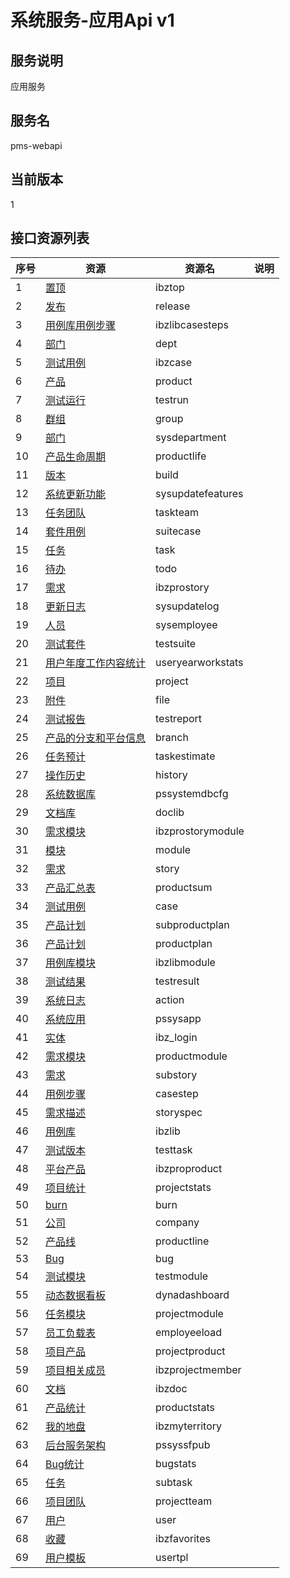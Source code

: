 # 系统服务-应用Api v1
## 服务说明
应用服务

## 服务名
pms-webapi

## 当前版本
1

## 接口资源列表
| 序号 | 资源 | 资源名 | 说明 |
| -- | -- | -- | -- |
| 1 | [置顶](1/IbzTop) | ibztop |  |
| 2 | [发布](1/Release) | release |  |
| 3 | [用例库用例步骤](1/IbzLibCaseSteps) | ibzlibcasesteps |  |
| 4 | [部门](1/Dept) | dept |  |
| 5 | [测试用例](1/IbzCase) | ibzcase |  |
| 6 | [产品](1/Product) | product |  |
| 7 | [测试运行](1/TestRun) | testrun |  |
| 8 | [群组](1/Group) | group |  |
| 9 | [部门](1/SysDepartment) | sysdepartment |  |
| 10 | [产品生命周期](1/ProductLife) | productlife |  |
| 11 | [版本](1/Build) | build |  |
| 12 | [系统更新功能](1/SysUpdateFeatures) | sysupdatefeatures |  |
| 13 | [任务团队](1/TaskTeam) | taskteam |  |
| 14 | [套件用例](1/SuiteCase) | suitecase |  |
| 15 | [任务](1/Task) | task |  |
| 16 | [待办](1/Todo) | todo |  |
| 17 | [需求](1/IBZProStory) | ibzprostory |  |
| 18 | [更新日志](1/SysUpdateLog) | sysupdatelog |  |
| 19 | [人员](1/SysEmployee) | sysemployee |  |
| 20 | [测试套件](1/TestSuite) | testsuite |  |
| 21 | [用户年度工作内容统计](1/UserYearWorkStats) | useryearworkstats |  |
| 22 | [项目](1/Project) | project |  |
| 23 | [附件](1/File) | file |  |
| 24 | [测试报告](1/TestReport) | testreport |  |
| 25 | [产品的分支和平台信息](1/Branch) | branch |  |
| 26 | [任务预计](1/TaskEstimate) | taskestimate |  |
| 27 | [操作历史](1/History) | history |  |
| 28 | [系统数据库](1/PSSystemDBCfg) | pssystemdbcfg |  |
| 29 | [文档库](1/DocLib) | doclib |  |
| 30 | [需求模块](1/IBZProStoryModule) | ibzprostorymodule |  |
| 31 | [模块](1/Module) | module |  |
| 32 | [需求](1/Story) | story |  |
| 33 | [产品汇总表](1/ProductSum) | productsum |  |
| 34 | [测试用例](1/Case) | case |  |
| 35 | [产品计划](1/SubProductPlan) | subproductplan |  |
| 36 | [产品计划](1/ProductPlan) | productplan |  |
| 37 | [用例库模块](1/IbzLibModule) | ibzlibmodule |  |
| 38 | [测试结果](1/TestResult) | testresult |  |
| 39 | [系统日志](1/Action) | action |  |
| 40 | [系统应用](1/PSSysApp) | pssysapp |  |
| 41 | [实体](1/IBZ_LOGIN) | ibz_login |  |
| 42 | [需求模块](1/ProductModule) | productmodule |  |
| 43 | [需求](1/SubStory) | substory |  |
| 44 | [用例步骤](1/CaseStep) | casestep |  |
| 45 | [需求描述](1/StorySpec) | storyspec |  |
| 46 | [用例库](1/IbzLib) | ibzlib |  |
| 47 | [测试版本](1/TestTask) | testtask |  |
| 48 | [平台产品](1/IBZProProduct) | ibzproproduct |  |
| 49 | [项目统计](1/ProjectStats) | projectstats |  |
| 50 | [burn](1/Burn) | burn |  |
| 51 | [公司](1/Company) | company |  |
| 52 | [产品线](1/ProductLine) | productline |  |
| 53 | [Bug](1/Bug) | bug |  |
| 54 | [测试模块](1/TestModule) | testmodule |  |
| 55 | [动态数据看板](1/DynaDashboard) | dynadashboard |  |
| 56 | [任务模块](1/ProjectModule) | projectmodule |  |
| 57 | [员工负载表](1/EmployEeload) | employeeload |  |
| 58 | [项目产品](1/ProjectProduct) | projectproduct |  |
| 59 | [项目相关成员](1/IbzProjectMember) | ibzprojectmember |  |
| 60 | [文档](1/IBzDoc) | ibzdoc |  |
| 61 | [产品统计](1/ProductStats) | productstats |  |
| 62 | [我的地盘](1/IbzMyTerritory) | ibzmyterritory |  |
| 63 | [后台服务架构](1/PSSysSFPub) | pssyssfpub |  |
| 64 | [Bug统计](1/BugStats) | bugstats |  |
| 65 | [任务](1/SubTask) | subtask |  |
| 66 | [项目团队](1/ProjectTeam) | projectteam |  |
| 67 | [用户](1/User) | user |  |
| 68 | [收藏](1/IbzFavorites) | ibzfavorites |  |
| 69 | [用户模板](1/UserTpl) | usertpl |  |

